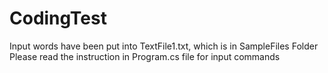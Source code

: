 # CodingTest
Input words have been put into TextFile1.txt, which is in SampleFiles Folder
Please read the instruction in Program.cs file for input commands
